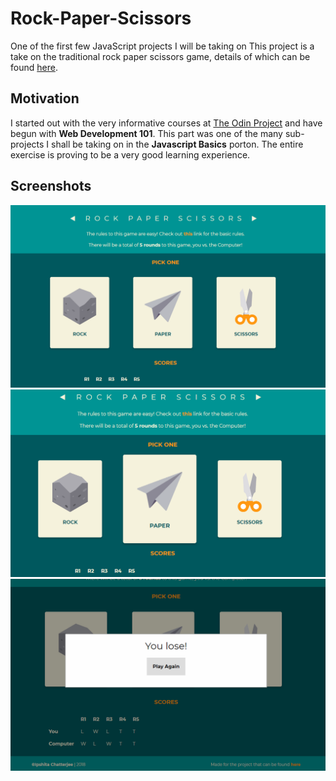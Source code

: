 # Rock-Paper-Scissors
One of the first few JavaScript projects I will be taking on
This project is a take on the traditional rock paper scissors game, details of which can be found [here](https://en.wikipedia.org/wiki/Rock%E2%80%93paper%E2%80%93scissors).

## Motivation
I started out with the very informative courses at [The Odin Project](https://www.theodinproject.com/courses/web-development-101) and have begun with **Web Development 101**. This part was one of the many sub-projects I shall be taking on in the **Javascript Basics** porton. The entire exercise is proving to be a very good learning experience.

## Screenshots
<img src="assets/images/screenshots/main.PNG">
<img src="assets/images/screenshots/main-2.PNG">
<img src="assets/images/screenshots/results.PNG">